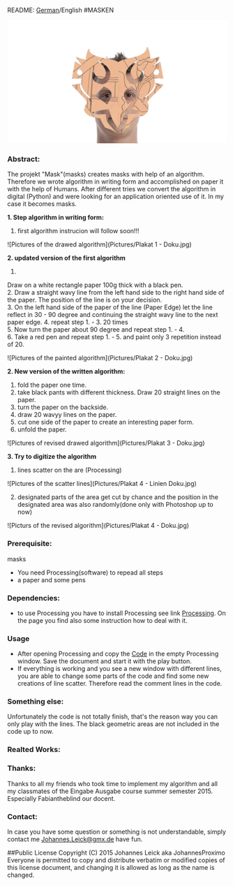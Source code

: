 README: [German](README-German.md)/English
#MASKEN

![Example Picture](Pictures/beauty-shot.jpg)

### Abstract:
The projekt "Mask"(masks) creates masks with help of an algorithm. Therefore we wrote algorithm in writing form and accomplished on paper it with the help of Humans. After different tries we convert the algorithm in digital (Python) and were looking for an application oriented use of it. In my case it becomes masks.

**1.	Step algorithm in writing form:**

1. 	first algorithm instrucion will follow soon!!!
	
![Pictures of the drawed algorithm](Pictures/Plakat 1 - Doku.jpg)

**2.	updated version of the first algorithm**
	
1.	
Draw on a white rectangle paper 100g thick with a black pen.  
2.	Draw a straight wavy line from the left hand side to the right hand side of the paper. The position of the line is on your decision.  
3.	On the left hand side of the paper of the line (Paper Edge) let the line reflect in 30 - 90 degree and continuing the straight wavy line to the next paper edge.
4.	repeat step 1. - 3. 20 times  
5.	Now turn the paper about 90 degree and repeat step 1. - 4.  
6.	Take a red pen and repeat step 1. - 5. and paint only 3 repetition instead of 20.  

![Pictures of the painted algorithm](Pictures/Plakat 2 - Doku.jpg)

**2. New version of the written algorithm:**

1.	fold the paper one time.  
2.	take black pants with different thickness. Draw 20 straight lines on the paper.  
3.	turn the paper on the backside.
4.	draw 20 wavyy lines on the paper.
5.	 cut one side of the paper to create an interesting paper form.
6.	unfold the paper.  

![Pictures of revised drawed algorithm](Pictures/Plakat 3 - Doku.jpg)

**3. Try to digitize the algorithm**

1.	lines scatter on the are (Processing)

![Pictures of the scatter lines](Pictures/Plakat 4 - Linien Doku.jpg)

2.	designated parts of the area get cut by chance and the position in the designated area was also randomly(done only with Photoshop up to now)

![Picturs of the revised algorithm](Pictures/Plakat 4 - Doku.jpg)

### Prerequisite:
masks
-	You need Processing(software) to repead all steps
-	a paper and some pens

### Dependencies:
- to use Processing you have to install Processing see link [Processing](https://processing.org/). On the page you find also some instruction how to deal with it.

### Usage
- After opening Processing and copy the [Code](code.pyde) in the empty Processing window. Save the document and start it with the play button.
- If everything is working and you see a new window with different lines, you are able to change some parts of the code and find some new creations of line scatter. Therefore read the comment lines in the code.

### Something else:
Unfortunately the code is not totally finish, that's the reason way you can only play with the lines. The black geometric areas are not included in the code up to now.


### Realted Works:


### Thanks:
Thanks to all my friends who took time to implement my algorithm and all my classmates of the Eingabe Ausgabe course summer semester 2015. Especially Fabiantheblind our docent.

### Contact:
In case you have some question or something is not understandable, simply contact me Johannes.Leick@gmx.de have fun.


##Public License
Copyright (C) 2015 Johannes Leick aka JohannesProximo Everyone is permitted to copy and distribute verbatim or modified copies of this license document, and changing it is allowed as long as the name is changed.
